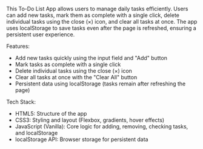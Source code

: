 This To-Do List App allows users to manage daily tasks efficiently. Users can add new tasks, mark them as complete with a single click, delete individual tasks using the close (×) icon, and clear all tasks at once. The app uses localStorage to save tasks even after the page is refreshed, ensuring a persistent user experience.

Features:
 - Add new tasks quickly using the input field and "Add" button
 - Mark tasks as complete with a single click
 -  Delete individual tasks using the close (×) icon
 -  Clear all tasks at once with the "Clear All" button
 -  Persistent data using localStorage (tasks remain after refreshing the page)

Tech Stack:
 - HTML5: Structure of the app
 - CSS3: Styling and layout (Flexbox, gradients, hover effects)
 - JavaScript (Vanilla): Core logic for adding, removing, checking tasks, and localStorage
 - localStorage API:	Browser storage for persistent data
